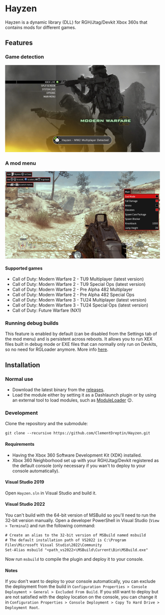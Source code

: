 # Hayzen

Hayzen is a dynamic library (DLL) for RGH/Jtag/Devkit Xbox 360s that contains mods for different games.

## Features

### Game detection

![MW2 Multiplayer Detected](./resources/screenshots/mw2-xnotify.png)

### A mod menu

![MW2 Multiplayer Detected](./resources/screenshots/mw2-menu.png)

#### Supported games

-   Call of Duty: Modern Warfare 2 - TU9 Multiplayer (latest version)
-   Call of Duty: Modern Warfare 2 - TU9 Special Ops (latest version)
-   Call of Duty: Modern Warfare 2 - Pre Alpha 482 Multiplayer
-   Call of Duty: Modern Warfare 2 - Pre Alpha 482 Special Ops
-   Call of Duty: Modern Warfare 3 - TU24 Multiplayer (latest version)
-   Call of Duty: Modern Warfare 3 - TU24 Special Ops (latest version)
-   Call of Duty: Future Warfare (NX1)

### Running debug builds

This feature is enabled by default (can be disabled from the Settings tab of the mod menu) and is persistent across reboots. It allows you to run XEX files built in debug mode or EXE files that can normally only run on Devkits, so no need for RGLoader anymore. More info [here](docs/debug-builds.md).

## Installation

### Normal use

-   Download the latest binary from the [releases](https://github.com/ClementDreptin/Hayzen/releases).
-   Load the module either by setting it as a Dashlaunch plugin or by using an external tool to load modules, such as [ModuleLoader](https://github.com/ClementDreptin/ModuleLoader) :wink:.

### Development

Clone the repository and the submodule:

```
git clone --recursive https://github.com/ClementDreptin/Hayzen.git
```

#### Requirements

-   Having the Xbox 360 Software Development Kit (XDK) installed.
-   Xbox 360 Neighborhood set up with your RGH/Jtag/Devkit registered as the default console (only necessary if you wan't to deploy to your console automatically).

#### Visual Studio 2019

Open `Hayzen.sln` in Visual Studio and build it.

#### Visual Studio 2022

You can't build with the 64-bit version of MSBuild so you'll need to run the 32-bit version manually. Open a developer PowerShell in Visual Studio (`View > Terminal`) and run the following command:

```PS1
# Create an alias to the 32-bit version of MSBuild named msbuild
# The default installation path of VS2022 is C:\Program Files\Microsoft Visual Studio\2022\Community
Set-Alias msbuild "<path_vs2022>\MSBuild\Current\Bin\MSBuild.exe"
```

Now run `msbuild` to compile the plugin and deploy it to your console.

#### Notes

If you don't want to deploy to your console automatically, you can exclude the deployment from the build in `Configuration Properties > Console Deployment > General > Excluded From Build`.
If you still want to deploy but are not satisfied with the deploy location on the console, you can change it in `Configuration Properties > Console Deployment > Copy To Hard Drive > Deployment Root`.
